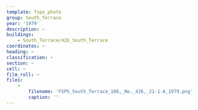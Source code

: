 ```yaml
---
template: fsps_photo
group: South_Terrace
year: '1979'
description: ~
buildings:
    - South_Terrace/426_South_Terrace
coordinates: ~
heading: ~
classification: ~
section: ~
cell: ~
film_roll: ~
files:
    -
        filename: 'FSPS_South_Terrace_106,_No._426,_21-1-A_1979.png'
        caption: ''
---
```

